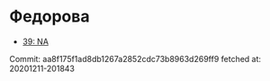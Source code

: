 # Федорова
- [39: NA](39.md)

Commit: aa8f175f1ad8db1267a2852cdc73b8963d269ff9
 fetched at: 20201211-201843

